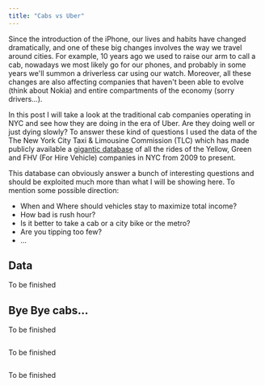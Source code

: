 ```yaml
---
title: "Cabs vs Uber"
---
```


Since the introduction of the iPhone, our lives and habits have changed dramatically, and one of these big changes involves the way we travel around cities. For example, 10 years ago we used to raise our arm to call a cab, nowadays we most likely go for our phones, and probably in some years we'll summon a driverless car using our watch. Moreover, all these changes are also affecting companies that haven't been able to evolve (think about Nokia) and entire compartments of the economy (sorry drivers...).

In this post I will take a look at the traditional cab companies operating in NYC and see how they are doing in the era of Uber. Are they doing well or just dying slowly? To answer these kind of questions I used the data of the The New York City Taxi & Limousine Commission (TLC) which has made publicly available a [gigantic database](http://www.nyc.gov/html/tlc/html/about/trip_record_data.shtml) of all the rides of the Yellow, Green and FHV (For Hire Vehicle) companies in NYC from 2009 to present.

This database can obviously answer a bunch of interesting questions and should be exploited much more than what I will be showing here. To mention some possible direction:
* When and Where should vehicles stay to maximize total income?
* How bad is rush hour?
* Is it better to take a cab or a city bike or the metro?
* Are you tipping too few?
* ...

## Data

To be finished

## Bye Bye cabs...

To be finished

<img src="https://gt987.github.io/assets/images/CabsVsUber/time.png" alt="">

To be finished

<img src="https://gt987.github.io/assets/images/CabsVsUber/price.png" alt="">

To be finished
